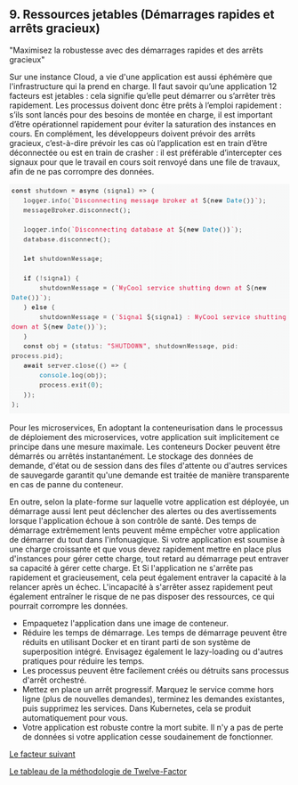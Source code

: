 ## 9. Ressources jetables (Démarrages rapides et arrêts gracieux)
"Maximisez la robustesse avec des démarrages rapides et des arrêts gracieux"

Sur une instance Cloud, a vie d'une application est aussi éphémère que l'infrastructure qui la prend en charge. Il faut savoir qu’une application 12 facteurs est jetables : cela signifie qu’elle peut démarrer ou s’arrêter très rapidement. Les processus doivent donc être prêts à l’emploi rapidement : s’ils sont lancés pour des besoins de montée en charge, il est important d’être opérationnel rapidement pour éviter la saturation des instances en cours. En complément, les développeurs doivent prévoir des arrêts gracieux, c’est-à-dire prévoir les cas où l’application est en train d’être déconnectée ou est en train de crasher : il est préférable d’intercepter ces signaux pour que le travail en cours soit renvoyé dans une file de travaux, afin de ne pas corrompre des données.

![](../images/jetable.png)


Pour les microservices, En adoptant la conteneurisation dans le processus de déploiement des microservices, votre application suit implicitement ce principe dans une mesure maximale. Les conteneurs Docker peuvent être démarrés ou arrêtés instantanément. Le stockage des données de demande, d'état ou de session dans des files d'attente ou d'autres services de sauvegarde garantit qu'une demande est traitée de manière transparente en cas de panne du conteneur.

En outre, selon la plate-forme sur laquelle votre application est déployée, un démarrage aussi lent peut déclencher des alertes ou des avertissements lorsque l'application échoue à son contrôle de santé. Des temps de démarrage extrêmement lents peuvent même empêcher votre application de démarrer du tout dans l'infonuagique. Si votre application est soumise à une charge croissante et que vous devez rapidement mettre en place plus d'instances pour gérer cette charge, tout retard au démarrage peut entraver sa capacité à gérer cette charge. Et Si l'application ne s'arrête pas rapidement et gracieusement, cela peut également entraver la capacité à la relancer après un échec. L'incapacité à s'arrêter assez rapidement peut également entraîner le risque de ne pas disposer des ressources, ce qui pourrait corrompre les données.

- Empaquetez l'application dans une image de conteneur.
- Réduire les temps de démarrage. Les temps de démarrage peuvent être réduits en utilisant Docker et en tirant parti de son système de superposition intégré. Envisagez également le lazy-loading ou d'autres pratiques pour réduire les temps.
- Les processus peuvent être facilement créés ou détruits sans processus d'arrêt orchestré.
- Mettez en place un arrêt progressif. Marquez le service comme hors ligne (plus de nouvelles demandes), terminez les demandes existantes, puis supprimez les services. Dans Kubernetes, cela se produit automatiquement pour vous.
- Votre application est robuste contre la mort subite. Il n'y a pas de perte de données si votre application cesse soudainement de fonctionner.


[Le facteur suivant](./parite_environnements.md)

[Le tableau de la méthodologie de Twelve-Factor](../README.md)